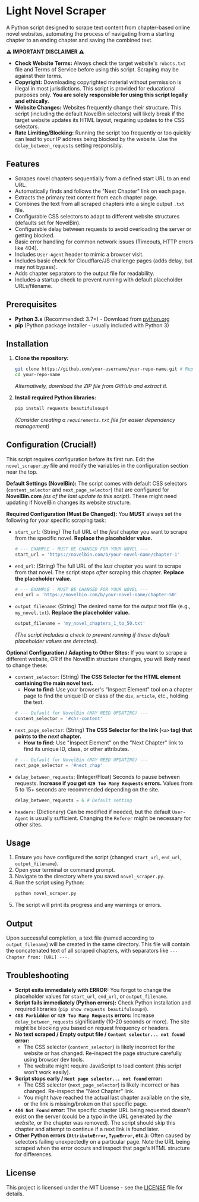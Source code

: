 # Light Novel Scraper

A Python script designed to scrape text content from chapter-based online novel websites, automating the process of navigating from a starting chapter to an ending chapter and saving the combined text.

**⚠️ IMPORTANT DISCLAIMER ⚠️**

*   **Check Website Terms:** Always check the target website's `robots.txt` file and Terms of Service before using this script. Scraping may be against their terms.
*   **Copyright:** Downloading copyrighted material without permission is illegal in most jurisdictions. This script is provided for educational purposes only. **You are solely responsible for using this script legally and ethically.**
*   **Website Changes:** Websites frequently change their structure. This script (including the default NovelBin selectors) will likely break if the target website updates its HTML layout, requiring updates to the CSS selectors.
*   **Rate Limiting/Blocking:** Running the script too frequently or too quickly can lead to your IP address being blocked by the website. Use the `delay_between_requests` setting responsibly.

## Features

*   Scrapes novel chapters sequentially from a defined start URL to an end URL.
*   Automatically finds and follows the "Next Chapter" link on each page.
*   Extracts the primary text content from each chapter page.
*   Combines the text from all scraped chapters into a single output `.txt` file.
*   Configurable CSS selectors to adapt to different website structures (defaults set for NovelBin).
*   Configurable delay between requests to avoid overloading the server or getting blocked.
*   Basic error handling for common network issues (Timeouts, HTTP errors like 404).
*   Includes `User-Agent` header to mimic a browser visit.
*   Includes basic check for Cloudflare/JS challenge pages (adds delay, but may not bypass).
*   Adds chapter separators to the output file for readability.
*   Includes a startup check to prevent running with default placeholder URLs/filename.

## Prerequisites

*   **Python 3.x** (Recommended: 3.7+) - Download from [python.org](https://www.python.org/)
*   **pip** (Python package installer - usually included with Python 3)

## Installation

1.  **Clone the repository:**
    ```bash
    git clone https://github.com/your-username/your-repo-name.git # Replace with your repo URL
    cd your-repo-name
    ```
    *Alternatively, download the ZIP file from GitHub and extract it.*

2.  **Install required Python libraries:**
    ```bash
    pip install requests beautifulsoup4
    ```
    *(Consider creating a `requirements.txt` file for easier dependency management)*

## Configuration (Crucial!)

This script requires configuration before its first run. Edit the `novel_scraper.py` file and modify the variables in the configuration section near the top.

**Default Settings (NovelBin):**
The script comes with default CSS selectors (`content_selector` and `next_page_selector`) that are configured for **NovelBin.com** *(as of the last update to this script)*. These might need updating if NovelBin changes its website structure.

**Required Configuration (Must Be Changed):**
You **MUST** always set the following for your specific scraping task:

*   `start_url`: (String) The full URL of the *first* chapter you want to scrape from the specific novel. **Replace the placeholder value.**
    ```python
    # --- EXAMPLE - MUST BE CHANGED FOR YOUR NOVEL ---
    start_url = 'https://novelbin.com/b/your-novel-name/chapter-1'
    ```
*   `end_url`: (String) The full URL of the *last* chapter you want to scrape from that novel. The script stops *after* scraping this chapter. **Replace the placeholder value.**
    ```python
    # --- EXAMPLE - MUST BE CHANGED FOR YOUR NOVEL ---
    end_url = 'https://novelbin.com/b/your-novel-name/chapter-50'
    ```
*   `output_filename`: (String) The desired name for the output text file (e.g., `my_novel.txt`). **Replace the placeholder value.**
    ```python
    output_filename = 'my_novel_chapters_1_to_50.txt'
    ```
    *(The script includes a check to prevent running if these default placeholder values are detected).*

**Optional Configuration / Adapting to Other Sites:**
If you want to scrape a different website, OR if the NovelBin structure changes, you will likely need to change these:

*   `content_selector`: (String) **The CSS Selector for the HTML element containing the main novel text.**
    *   **How to find:** Use your browser's "Inspect Element" tool on a chapter page to find the unique ID or class of the `div`, `article`, etc., holding the text.
    ```python
    # --- Default for NovelBin (MAY NEED UPDATING) ---
    content_selector = '#chr-content'
    ```
*   `next_page_selector`: (String) **The CSS Selector for the link (`<a>` tag) that points to the *next* chapter.**
    *   **How to find:** Use "Inspect Element" on the "Next Chapter" link to find its unique ID, class, or other attributes.
    ```python
    # --- Default for NovelBin (MAY NEED UPDATING) ---
    next_page_selector = '#next_chap'
    ```
*   `delay_between_requests`: (Integer/Float) Seconds to pause between requests. **Increase if you get `429 Too Many Requests` errors.** Values from 5 to 15+ seconds are recommended depending on the site.
    ```python
    delay_between_requests = 6 # Default setting
    ```
*   `headers`: (Dictionary) Can be modified if needed, but the default `User-Agent` is usually sufficient. Changing the `Referer` might be necessary for other sites.

## Usage

1.  Ensure you have configured the script (changed `start_url`, `end_url`, `output_filename`).
2.  Open your terminal or command prompt.
3.  Navigate to the directory where you saved `novel_scraper.py`.
4.  Run the script using Python:
    ```bash
    python novel_scraper.py
    ```
5.  The script will print its progress and any warnings or errors.

## Output

Upon successful completion, a text file (named according to `output_filename`) will be created in the same directory. This file will contain the concatenated text of all scraped chapters, with separators like `--- Chapter from: [URL] ---`.

## Troubleshooting

*   **Script exits immediately with ERROR:** You forgot to change the placeholder values for `start_url`, `end_url`, or `output_filename`.
*   **Script fails immediately (Python errors):** Check Python installation and required libraries (`pip show requests beautifulsoup4`).
*   **`403 Forbidden` or `429 Too Many Requests` errors:** Increase `delay_between_requests` significantly (10-20 seconds or more). The site might be blocking you based on request frequency or headers.
*   **No text scraped / Empty output file / `Content selector... not found` error:**
    *   The CSS selector (`content_selector`) is likely incorrect for the website or has changed. Re-inspect the page structure carefully using browser dev tools.
    *   The website might require JavaScript to load content (this script won't work easily).
*   **Script stops early / `Next page selector... not found` error:**
    *   The CSS selector (`next_page_selector`) is likely incorrect or has changed. Re-inspect the "Next Chapter" link.
    *   You might have reached the actual last chapter available on the site, or the link is missing/broken on that specific page.
*   **`404 Not Found` error:** The specific chapter URL being requested doesn't exist on the server (could be a typo in the URL generated *by the website*, or the chapter was removed). The script should skip this chapter and attempt to continue if a next link is found later.
*   **Other Python errors (`AttributeError`, `TypeError`, etc.):** Often caused by selectors failing unexpectedly on a particular page. Note the URL being scraped when the error occurs and inspect that page's HTML structure for differences.

## License

This project is licensed under the MIT License - see the [LICENSE](LICENSE) file for details.
